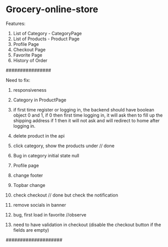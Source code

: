 # Grocery-online-store

Features:

1. List of Category - CategoryPage
2. List of Products - Product Page
3. Profile Page
4. Checkout Page
5. Favorite Page
6. History of Order

################

Need to fix:

1. responsiveness
2. Category in ProductPage
3. if first time register or logging in, the backend should have boolean object 0 and 1, if 0 then first time logging in, it will ask then to fill up the shipping address if 1 then it will not ask and will redirect to home after logging in.
4. delete product in the api

5. click category, show the products under // done
6. Bug in category initial state null
7. Profile page
8. change footer
9. Topbar change
10. check checkout // done but check the notification
11. remove socials in banner
12. bug, first load in favorite //observe

13. need to have validation in checkout (disable the checkout button if the fields are empty)

####################
